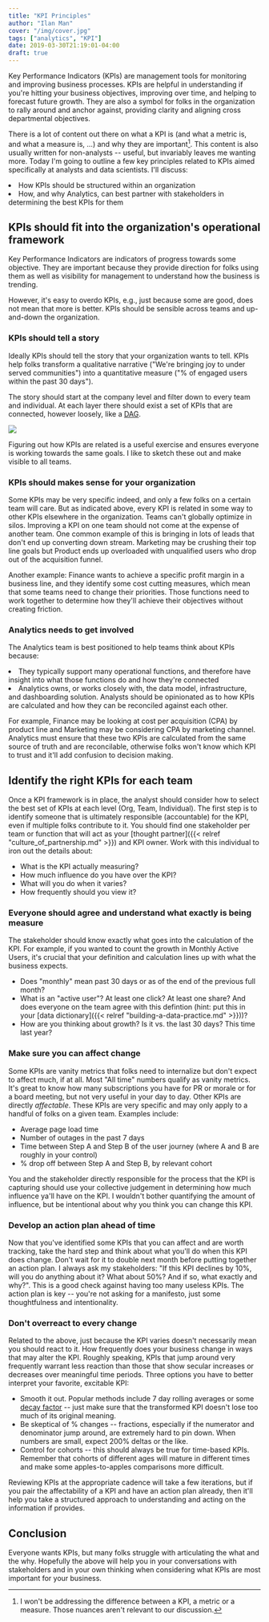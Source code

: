 ```yaml
---
title: "KPI Principles"
author: "Ilan Man"
cover: "/img/cover.jpg"
tags: ["analytics", "KPI"]
date: 2019-03-30T21:19:01-04:00
draft: true
---
```


Key Performance Indicators (KPIs) are management tools for monitoring and improving business processes. KPIs are helpful in understanding if you're hitting your business objectives, improving over time, and helping to forecast future growth. They are also a symbol for folks in the organization to rally around and anchor against, providing clarity and aligning cross departmental objectives.

<!--more-->

There is a lot of content out there on what a KPI is (and what a metric is, and what a measure is, ...) and why they are important[^1]. This content is also usually written for non-analysts -- useful, but invariably leaves me wanting more. Today I'm going to outline a few key principles related to KPIs aimed specifically at analysts and data scientists. I'll discuss:

<li> How KPIs should be structured within an organization
<li> How, and why Analytics, can best partner with stakeholders in determining the best KPIs for them

## KPIs should fit into the organization's operational framework

Key Performance Indicators are indicators of progress towards some objective. They are important because they provide direction for folks using them as well as visibility for management to understand how the business is trending. 

However, it's easy to overdo KPIs, e.g., just because some are good, does not mean that more is better. KPIs should be sensible across teams and up-and-down the organization.

### KPIs should tell a story

Ideally KPIs should tell the story that your organization wants to tell. KPIs help folks transform a qualitative narrative ("We're bringing joy to under served communities") into a quantitative measure ("% of engaged users within the past 30 days"). 

The story should start at the company level and filter down to every team and individual. At each layer there should exist a set of KPIs that are connected, however loosely, like a [DAG](https://en.wikipedia.org/wiki/Directed_acyclic_graph).

![](/img/kpi_dag.png)

Figuring out how KPIs are related is a useful exercise and ensures everyone is working towards the same goals. I like to sketch these out and make visible to all teams.

### KPIs should makes sense for your organization

Some KPIs may be very specific indeed, and only a few folks on a certain team will care. But as indicated above, every KPI is related in some way to other KPIs elsewhere in the organization. Teams can't globally optimize in silos. Improving a KPI on one team should not come at the expense of another team. One common example of this is bringing in lots of leads that don't end up converting down stream. Marketing may be crushing their top line goals but Product ends up overloaded with unqualified users who drop out of the acquisition funnel.

Another example: Finance wants to achieve a specific profit margin in a business line, and they identify some cost cutting measures, which mean that some teams need to change their priorities. Those functions need to work together to determine how they'll achieve their objectives without creating friction.

### Analytics needs to get involved

The Analytics team is best positioned to help teams think about KPIs because:
<li> They typically support many operational functions, and therefore have insight into what those functions do and how they're connected
<li> Analytics owns, or works closely with, the data model, infrastructure, and dashboarding solution. Analysts should be opinionated as to how KPIs are calculated and how they can be reconciled against each other. 

For example, Finance may be looking at cost per acquisition (CPA) by product line and Marketing may be considering CPA by marketing channel. Analytics must ensure that these two KPIs are calculated from the same source of truth and are reconcilable, otherwise folks won't know which KPI to trust and it'll add confusion to decision making.

## Identify the right KPIs for each team

Once a KPI framework is in place, the analyst should consider how to select the best set of KPIs at each level (Org, Team, Individual). The first step is to identify someone that is ultimately responsible (accountable) for the KPI, even if multiple folks contribute to it. You should find one stakeholder per team or function that will act as your [thought partner]({{< relref "culture_of_partnership.md" >}}) and KPI owner. Work with this individual to iron out the details about:

* What is the KPI actually measuring?
* How much influence do you have over the KPI?
* What will you do when it varies?
* How frequently should you view it?

### Everyone should agree and understand what exactly is being measure

The stakeholder should know exactly what goes into the calculation of the KPI. For example, if you wanted to count the growth in Monthly Active Users, it's crucial that your definition and calculation lines up with what the business expects. 

* Does "monthly" mean past 30 days or as of the end of the previous full month?
* What is an "active user"? At least one click? At least one share? And does everyone on the team agree with this defintion (hint: put this in your [data dictionary]({{< relref "building-a-data-practice.md" >}}))?
* How are you thinking about growth? Is it vs. the last 30 days? This time last year?

### Make sure you can affect change

Some KPIs are vanity metrics that folks need to internalize but don't expect to affect much, if at all. Most "All time" numbers qualify as vanity metrics. It's great to know how many subscriptions you have for PR or morale or for a board meeting, but not very useful in your day to day. Other KPIs are directly _affectable_. These KPIs are very specific and may only apply to a handful of folks on a given team. Examples include:

* Average page load time
* Number of outages in the past 7 days
* Time between Step A and Step B of the user journey (where A and B are roughly in your control)
* % drop off between Step A and Step B, by relevant cohort

You and the stakeholder directly responsible for the process that the KPI is capturing should use your collective judgement in determining how much influence ya'll have on the KPI. I wouldn't bother quantifying the amount of influence, but be intentional about why you think you can change this KPI. 

### Develop an action plan ahead of time

Now that you've identified some KPIs that you can affect and are worth tracking, take the hard step and think about what you'll do when this KPI does change. Don't wait for it to double next month before putting together an action plan. I always ask my stakeholders: "If this KPI declines by 10%, will you do anything about it? What about 50%? And if so, what exactly and why?". This is a good check against having too many useless KPIs. The action plan is key -- you're not asking for a manifesto, just some thoughtfulness and intentionality.

### Don't overreact to every change

Related to the above, just because the KPI varies doesn't necessarily mean you should react to it. How frequently does your business change in ways that may alter the KPI. Roughly speaking, KPIs that jump around very frequently warrant less reaction than those that show secular increases or decreases over meaningful time periods. Three options you have to better interpret your favorite, excitable KPI:

* Smooth it out. Popular methods include 7 day rolling averages or some [decay factor](https://en.wikipedia.org/wiki/Exponential_smoothing) -- just make sure that the transformed KPI doesn't lose too much of its original meaning.
* Be skeptical of % changes -- fractions, especially if the numerator and denominator jump around, are extremely hard to pin down. When numbers are small, expect 200% deltas or the like.
* Control for cohorts -- this should always be true for time-based KPIs. Remember that cohorts of different ages will mature in different times and make some apples-to-apples comparisons more difficult. 

Reviewing KPIs at the appropriate cadence will take a few iterations, but if you pair the affectability of a KPI and have an action plan already, then it'll help you take a structured approach to understanding and acting on the information if provides.

## Conclusion

Everyone wants KPIs, but many folks struggle with articulating the what and the why. Hopefully the above will help you in your conversations with stakeholders and in your own thinking when considering what KPIs are most important for your business.


[^1]: I won't be addressing the difference between a KPI, a metric or a measure. Those nuances aren't relevant to our discussion.



